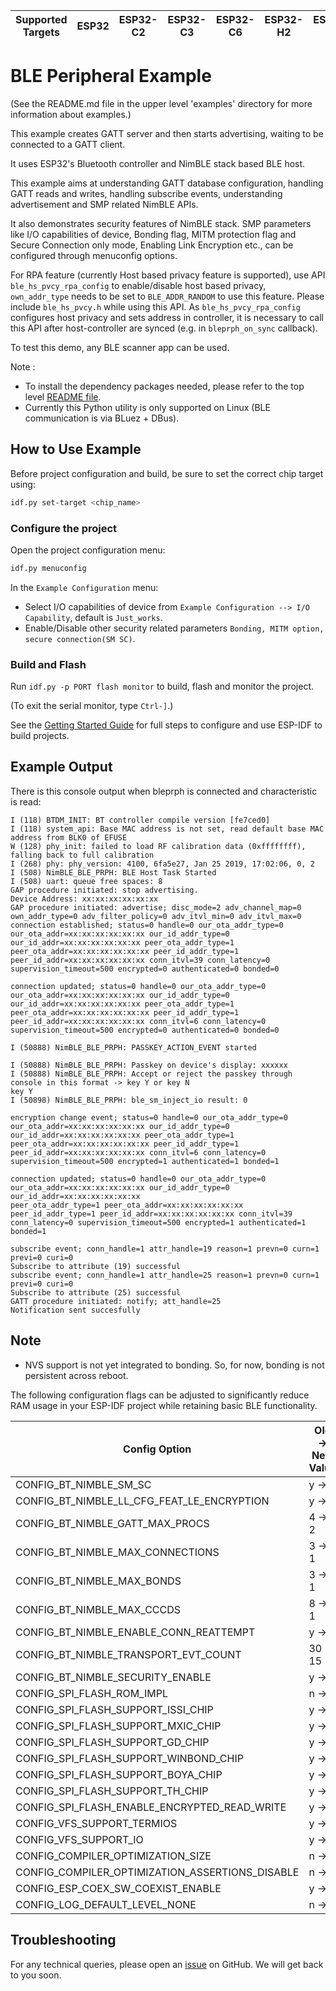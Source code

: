 | Supported Targets | ESP32 | ESP32-C2 | ESP32-C3 | ESP32-C6 | ESP32-H2 | ESP32-S3 |
| ----------------- | ----- | -------- | -------- | -------- | -------- | -------- |

# BLE Peripheral Example

(See the README.md file in the upper level 'examples' directory for more information about examples.)

This example creates GATT server and then starts advertising, waiting to be connected to a GATT client.

It uses ESP32's Bluetooth controller and NimBLE stack based BLE host.

This example aims at understanding GATT database configuration, handling GATT reads and writes, handling subscribe events, understanding advertisement and SMP related NimBLE APIs.

It also demonstrates security features of NimBLE stack. SMP parameters like I/O capabilities of device, Bonding flag, MITM protection flag and Secure Connection only mode, Enabling Link Encryption etc., can be configured through menuconfig options.

For RPA feature (currently Host based privacy feature is supported), use API `ble_hs_pvcy_rpa_config` to enable/disable host based privacy, `own_addr_type` needs to be set to `BLE_ADDR_RANDOM` to use this feature. Please include `ble_hs_pvcy.h` while using this API. As `ble_hs_pvcy_rpa_config` configures host privacy and sets address in controller, it is necessary to call this API after host-controller are synced (e.g. in `bleprph_on_sync` callback).

To test this demo, any BLE scanner app can be used.

Note :

* To install the dependency packages needed, please refer to the top level [README file](../../../README.md#running-test-python-script-pytest).
* Currently this Python utility is only supported on Linux (BLE communication is via BLuez + DBus).

## How to Use Example

Before project configuration and build, be sure to set the correct chip target using:

```bash
idf.py set-target <chip_name>
```

### Configure the project

Open the project configuration menu:

```bash
idf.py menuconfig
```

In the `Example Configuration` menu:

* Select I/O capabilities of device from `Example Configuration --> I/O Capability`, default is `Just_works`.
* Enable/Disable other security related parameters `Bonding, MITM option, secure connection(SM SC)`.

### Build and Flash

Run `idf.py -p PORT flash monitor` to build, flash and monitor the project.

(To exit the serial monitor, type ``Ctrl-]``.)

See the [Getting Started Guide](https://idf.espressif.com/) for full steps to configure and use ESP-IDF to build projects.

## Example Output

There is this console output when bleprph is connected and characteristic is read:

```
I (118) BTDM_INIT: BT controller compile version [fe7ced0]
I (118) system_api: Base MAC address is not set, read default base MAC address from BLK0 of EFUSE
W (128) phy_init: failed to load RF calibration data (0xffffffff), falling back to full calibration
I (268) phy: phy_version: 4100, 6fa5e27, Jan 25 2019, 17:02:06, 0, 2
I (508) NimBLE_BLE_PRPH: BLE Host Task Started
I (508) uart: queue free spaces: 8
GAP procedure initiated: stop advertising.
Device Address: xx:xx:xx:xx:xx:xx
GAP procedure initiated: advertise; disc_mode=2 adv_channel_map=0 own_addr_type=0 adv_filter_policy=0 adv_itvl_min=0 adv_itvl_max=0
connection established; status=0 handle=0 our_ota_addr_type=0 our_ota_addr=xx:xx:xx:xx:xx:xx our_id_addr_type=0 our_id_addr=xx:xx:xx:xx:xx:xx peer_ota_addr_type=1 peer_ota_addr=xx:xx:xx:xx:xx:xx peer_id_addr_type=1 peer_id_addr=xx:xx:xx:xx:xx:xx conn_itvl=39 conn_latency=0 supervision_timeout=500 encrypted=0 authenticated=0 bonded=0

connection updated; status=0 handle=0 our_ota_addr_type=0 our_ota_addr=xx:xx:xx:xx:xx:xx our_id_addr_type=0 our_id_addr=xx:xx:xx:xx:xx:xx peer_ota_addr_type=1 peer_ota_addr=xx:xx:xx:xx:xx:xx peer_id_addr_type=1 peer_id_addr=xx:xx:xx:xx:xx:xx conn_itvl=6 conn_latency=0 supervision_timeout=500 encrypted=0 authenticated=0 bonded=0

I (50888) NimBLE_BLE_PRPH: PASSKEY_ACTION_EVENT started

I (50888) NimBLE_BLE_PRPH: Passkey on device's display: xxxxxx
I (50888) NimBLE_BLE_PRPH: Accept or reject the passkey through console in this format -> key Y or key N
key Y
I (50898) NimBLE_BLE_PRPH: ble_sm_inject_io result: 0

encryption change event; status=0 handle=0 our_ota_addr_type=0 our_ota_addr=xx:xx:xx:xx:xx:xx our_id_addr_type=0 our_id_addr=xx:xx:xx:xx:xx:xx peer_ota_addr_type=1 peer_ota_addr=xx:xx:xx:xx:xx:xx peer_id_addr_type=1
peer_id_addr=xx:xx:xx:xx:xx:xx conn_itvl=6 conn_latency=0 supervision_timeout=500 encrypted=1 authenticated=1 bonded=1

connection updated; status=0 handle=0 our_ota_addr_type=0 our_ota_addr=xx:xx:xx:xx:xx:xx our_id_addr_type=0 our_id_addr=xx:xx:xx:xx:xx:xx
peer_ota_addr_type=1 peer_ota_addr=xx:xx:xx:xx:xx:xx peer_id_addr_type=1 peer_id_addr=xx:xx:xx:xx:xx:xx conn_itvl=39 conn_latency=0 supervision_timeout=500 encrypted=1 authenticated=1 bonded=1

subscribe event; conn_handle=1 attr_handle=19 reason=1 prevn=0 curn=1 previ=0 curi=0
Subscribe to attribute (19) successful
subscribe event; conn_handle=1 attr_handle=25 reason=1 prevn=0 curn=1 previ=0 curi=0
Subscribe to attribute (25) successful
GATT procedure initiated: notify; att_handle=25
Notification sent succesfully
```

## Note
* NVS support is not yet integrated to bonding. So, for now, bonding is not persistent across reboot.

The following configuration flags can be adjusted to significantly reduce RAM usage in your ESP-IDF project while retaining basic BLE functionality.

| Config Option                                    | Old → New Value | RAM Saved (Bytes)  |
|--------------------------------------------------|-----------------|--------------------|
| CONFIG_BT_NIMBLE_SM_SC                           | y → n           | 2016               |
| CONFIG_BT_NIMBLE_LL_CFG_FEAT_LE_ENCRYPTION       | y → n           | 32                 |
| CONFIG_BT_NIMBLE_GATT_MAX_PROCS                  | 4 → 2           | 112                |
| CONFIG_BT_NIMBLE_MAX_CONNECTIONS                 | 3 → 1           | 480                |
| CONFIG_BT_NIMBLE_MAX_BONDS                       | 3 → 1           | 448                |
| CONFIG_BT_NIMBLE_MAX_CCCDS                       | 8 → 1           | 112                |
| CONFIG_BT_NIMBLE_ENABLE_CONN_REATTEMPT           | y → n           | 256                |
| CONFIG_BT_NIMBLE_TRANSPORT_EVT_COUNT             | 30 → 15         | 240                |
| CONFIG_BT_NIMBLE_SECURITY_ENABLE                 | y → n           | 2048               |
| CONFIG_SPI_FLASH_ROM_IMPL                        | n → y           | 9804               |
| CONFIG_SPI_FLASH_SUPPORT_ISSI_CHIP               | y → n           | 8                  |
| CONFIG_SPI_FLASH_SUPPORT_MXIC_CHIP               | y → n           | 132                |
| CONFIG_SPI_FLASH_SUPPORT_GD_CHIP                 | y → n           | 640                |
| CONFIG_SPI_FLASH_SUPPORT_WINBOND_CHIP            | y → n           | 0                  |
| CONFIG_SPI_FLASH_SUPPORT_BOYA_CHIP               | y → n           | 132                |
| CONFIG_SPI_FLASH_SUPPORT_TH_CHIP                 | y → n           | 128                |
| CONFIG_SPI_FLASH_ENABLE_ENCRYPTED_READ_WRITE     | y → n           | 696                |
| CONFIG_VFS_SUPPORT_TERMIOS                       | y → n           | 424                |
| CONFIG_VFS_SUPPORT_IO                            | y → n           | 3000               |
| CONFIG_COMPILER_OPTIMIZATION_SIZE                | n → y           | 8912               |
| CONFIG_COMPILER_OPTIMIZATION_ASSERTIONS_DISABLE  | n → y           | 8456               |
| CONFIG_ESP_COEX_SW_COEXIST_ENABLE                | y → n           | 896                |
| CONFIG_LOG_DEFAULT_LEVEL_NONE                    | n → y           | 2568               |

## Troubleshooting

For any technical queries, please open an [issue](https://github.com/espressif/esp-idf/issues) on GitHub. We will get back to you soon.
